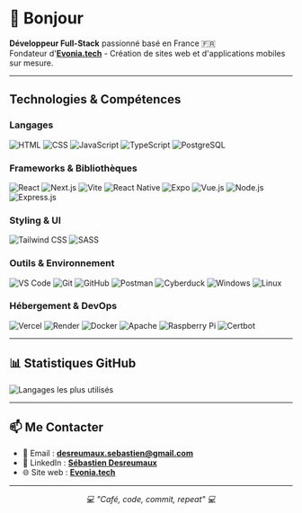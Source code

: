 # 👋 Bonjour

**Développeur Full-Stack** passionné basé en France 🇫🇷  
Fondateur d'**[Evonia.tech](https://evonia.tech)** - Création de sites web et d'applications mobiles sur mesure.

---

## Technologies & Compétences

### Langages
![HTML](https://img.shields.io/badge/-HTML5-E34F26?style=flat&logo=html5&logoColor=white)
![CSS](https://img.shields.io/badge/-CSS3-1572B6?style=flat&logo=css3&logoColor=white)
![JavaScript](https://img.shields.io/badge/-JavaScript-F7DF1E?style=flat&logo=javascript&logoColor=black)
![TypeScript](https://img.shields.io/badge/-TypeScript-3178C6?style=flat&logo=typescript&logoColor=white)
![PostgreSQL](https://img.shields.io/badge/-PostgreSQL-336791?style=flat&logo=postgresql&logoColor=white)

### Frameworks & Bibliothèques
![React](https://img.shields.io/badge/-React-61DAFB?style=flat&logo=react&logoColor=black)
![Next.js](https://img.shields.io/badge/-Next.js-000000?style=flat&logo=next.js&logoColor=white)
![Vite](https://img.shields.io/badge/-Vite-646CFF?style=flat&logo=vite&logoColor=white)
![React Native](https://img.shields.io/badge/-React_Native-61DAFB?style=flat&logo=react&logoColor=black)
![Expo](https://img.shields.io/badge/-Expo-000020?style=flat&logo=expo&logoColor=white)
![Vue.js](https://img.shields.io/badge/-Vue.js-4FC08D?style=flat&logo=vue.js&logoColor=white)
![Node.js](https://img.shields.io/badge/-Node.js-339933?style=flat&logo=node.js&logoColor=white)
![Express.js](https://img.shields.io/badge/-Express.js-000000?style=flat&logo=express&logoColor=white)

### Styling & UI
![Tailwind CSS](https://img.shields.io/badge/-Tailwind_CSS-06B6D4?style=flat&logo=tailwind-css&logoColor=white)
![SASS](https://img.shields.io/badge/-SASS-CC6699?style=flat&logo=sass&logoColor=white)

### Outils & Environnement
![VS Code](https://img.shields.io/badge/-VS_Code-007ACC?style=flat&logo=visual-studio-code&logoColor=white)
![Git](https://img.shields.io/badge/-Git-F05032?style=flat&logo=git&logoColor=white)
![GitHub](https://img.shields.io/badge/-GitHub-181717?style=flat&logo=github&logoColor=white)
![Postman](https://img.shields.io/badge/-Postman-FF6C37?style=flat&logo=postman&logoColor=white)
![Cyberduck](https://img.shields.io/badge/-Cyberduck-FF6600?style=flat&logo=cyberduck&logoColor=white)
![Windows](https://img.shields.io/badge/-Windows-0078D6?style=flat&logo=windows&logoColor=white)
![Linux](https://img.shields.io/badge/-Linux-FCC624?style=flat&logo=linux&logoColor=white)

### Hébergement & DevOps
![Vercel](https://img.shields.io/badge/-Vercel-000000?style=flat&logo=vercel&logoColor=white)
![Render](https://img.shields.io/badge/-Render-7F56D9?style=flat&logo=render&logoColor=white)
![Docker](https://img.shields.io/badge/-Docker-2496ED?style=flat&logo=docker&logoColor=white)
![Apache](https://img.shields.io/badge/-Apache-D22128?style=flat&logo=apache&logoColor=white)
![Raspberry Pi](https://img.shields.io/badge/-Raspberry_Pi-A22846?style=flat&logo=raspberry-pi&logoColor=white)
![Certbot](https://img.shields.io/badge/-Certbot-000000?style=flat&logo=certbot&logoColor=white)

---

## 📊 Statistiques GitHub

![Langages les plus utilisés](https://github-readme-stats.vercel.app/api/top-langs/?username=Sebiiih&layout=compact&theme=radical)

---

## 📫 Me Contacter

- 📧 Email : **desreumaux.sebastien@gmail.com**
- 🔗 LinkedIn : **[Sébastien Desreumaux](https://www.linkedin.com/in/sebastien-desreumaux-835942287/)**
- 🌐 Site web : **[Evonia.tech](https://evonia.tech)**

---

<div align="center">
  <i>💻 "Café, code, commit, repeat" 💻</i>
</div>
